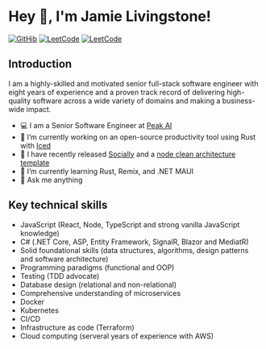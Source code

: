 # Hey 👋, I'm Jamie Livingstone!

[![GitHib](https://img.shields.io/badge/github-%2308090A.svg?&style=for-the-badge&logo=leetcode&logoColor=white)](https://github.com/jamielivingstone/)
[![LeetCode](https://img.shields.io/badge/leetcode-%2308090A.svg?&style=for-the-badge&logo=leetcode&logoColor=white)](https://leetcode.com/jamielivingstone/)
[![LeetCode](https://img.shields.io/badge/dev.to-%2308090A.svg?&style=for-the-badge&logo=leetcode&logoColor=white)](https://dev.to/jamielivingstone/)


## Introduction

I am a highly-skilled and motivated senior full-stack software engineer with eight years of experience and a proven track
record of delivering high-quality software across a wide variety of domains and making a business-wide impact.

- 💻 I am a Senior Software Engineer at [Peak AI](https://peak.ai/)
- 🔭 I’m currently working on an open-source productivity tool using Rust with [Iced](https://iced.rs/)
- 👯 I have recently released  [Socially](https://github.com/JamieLivingstone/socially) and a [node clean architecture template](https://github.com/JamieLivingstone/node-clean-architecture)
- 🌱 I’m currently learning Rust, Remix, and .NET MAUI
- 💬 Ask me anything

## Key technical skills
- JavaScript (React, Node, TypeScript and strong vanilla JavaScript knowledge)
- C# (.NET Core, ASP, Entity Framework, SignalR, Blazor and MediatR)
- Solid foundational skills (data structures, algorithms, design patterns and software architecture)
- Programming paradigms (functional and OOP)
- Testing (TDD advocate)
- Database design (relational and non-relational)
- Comprehensive understanding of microservices
- Docker
- Kubernetes
- CI/CD
- Infrastructure as code (Terraform)
- Cloud computing (serveral years of experience with AWS)
